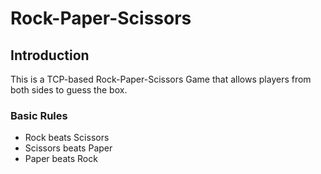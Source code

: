 # Rock-Paper-Scissors

## Introduction
This is a TCP-based Rock-Paper-Scissors Game that allows players from both sides to guess the box.

### Basic Rules
* Rock beats Scissors
* Scissors beats Paper
* Paper beats Rock
